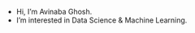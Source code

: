 - Hi, I’m Avinaba Ghosh.
- I’m interested in Data Science & Machine Learning.

<!---
avinabagh98/avinabagh98 is a ✨ special ✨ repository because its `README.md` (this file) appears on your GitHub profile.
You can click the Preview link to take a look at your changes.
--->
